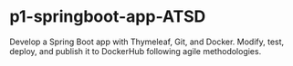 # p1-springboot-app-ATSD
Develop a Spring Boot app with Thymeleaf, Git, and Docker. Modify, test, deploy, and publish it to DockerHub following agile methodologies.
